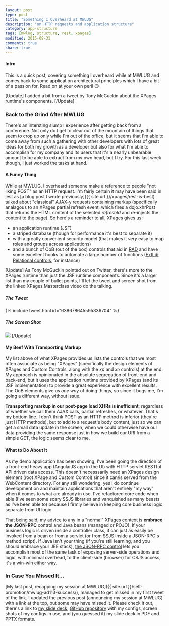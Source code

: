 ```yaml
---
layout: post
type: post
title: "Something I Overheard at MWLUG"
description: "on HTTP requests and application structure"
category: app-structure
tags: [mwlug, structure, rest, xpages]
modified: 2015-08-31
comments: true
share: true
---
```


#### Intro
This is a quick post, covering something I overheard while at MWLUG and comes back to some application architectural principles which I have a bit of a passion for. Read on at your own peril :wink:

[Update]
I added a bit from a tweet by Tony McGuckin about the XPages runtime's components.
[/Update]

### Back to the Grind After MWLUG
There's an intersting slump I experience after getting back from a conference. Not only do I get to clear out of the mountain of things that seem to crop up only while I'm out of the office, but it seems that I'm able to come away from such a gathering with other developers with lots of great ideas for both my growth as a developer but also for what I'm able to accomplish for my company and its users that it's a nearly unbearable amount to be able to extract from my own head, but I try. For this last week though, I just worked the tasks at hand.

#### A Funny Thing
While at MWLUG, I overheard someone make a reference to people "not liking POST" as an HTTP request. I'm fairly certain it may have been said in jest as [a blog post I wrote previously]({{ site.url }}/xpages/rest-is-best) talked about "classical" AJAX-y requests containing markup (specifically analagous to an XPages partial refresh event, which fires a dojo.xhrPost that returns the HTML content of the selected _refreshId_ and re-injects the content to the page). So here's a reminder to all, XPages gives us:

* an application runtime (JSF)
* a striped database (though for performance it's best to separate it)
* with a greatly convenient security model (that makes it _very_ easy to map roles and groups across applications)
* and a bunch of OoB (out of the box) controls that aid in [RAD](//en.wikipedia.org/wiki/Rapid_application_development) and have some excellent hooks to automate a large number of functions ([ExtLib Relational controls](//www-10.lotus.com/ldd/ddwiki.nsf/dx/Video__Using_the_Relational_Controls_in_the_Extension_Library), for instance)

[Update]
As Tony McGuckin pointed out on Twitter, there's more to the XPages runtime than just the JSF runtime components. Since it's a larger list than my couple of bullet points, I'll let the tweet and screen shot from the linked XPages Masterclass video do the talking.

##### The Tweet
{% include tweet.html id="638678645595336704" %}

##### The Screen Shot
<a href="{{ site.url }}/assets/images/post_images/XPages_runtime.png" data-toggle="tooltip" data-placement="left" title="the XPages runtime and its components from JSF and additions"><img src="{{ site.url }}/assets/images/post_images/XPages_runtime.png" class="img-responsive center-block" /></a>
[/Update]

#### My Beef With Transporting Markup
My list above of what XPages provides us lists the controls that we most often associate as being "XPages" (specifically the design elements of XPages and Custom Controls, along with the _xp_ and _xe_ controls) at the end. My approach is opinionated in the absolute segregation of front-end and back-end, but it uses the application runtime provided by XPages (and its JSF implementation) to provide a great experience with excellent results. The OoB elements give us _one way_ of doing things, so since it bugs me, I'm going a different way, without issue.

**Transporting markup in our post-page load XHRs is inefficient**; regardless of whether we call them AJAX calls, partial refreshes, or whatever. That's my bottom line. I don't think POST as an HTTP method is inferior (they're just HTTP methods), but to add to a request's body content, just so we can get a small data update in the screen, when we could otherwise have our data providing the same response just in how we build our URI from a simple GET, the logic seems clear to me.

#### What to Do About It
As my demo application has been showing, I've been going the direction of a front-end heavy app (AngularJS app in the UI) with HTTP servlet RESTful API driven data access. This doesn't necesssarily need an XPages design element (root XPage and Custom Control) since it can/is served from the WebContent directory. For any still wondering, yes I do continue development on and maintain applications that aren't entirely "my way" when it comes to what are already in use. I've refactored core code when able (I've seen some scary SSJS libraries and vanquished as many beasts as I've been able to) because I firmly believe in keeping core business logic separate from UI logic.

That being said, my advice to any in a "normal" XPages context is **embrace the JSON-RPC** control and Java beans (managed or POJO). If your business logic is driven inside a controller class, it can just as easily be invoked from a bean or from a servlet (or from SSJS inside a JSON-RPC's method script). If Java isn't your thing (if you're still learning, and you should embrace your JEE stack), [the JSON-RPC control](//www.notesin9.com/2014/05/21/tim-explains-json-rpc-codefortim/) lets you accomplish most of the same task of exposing server-side operations and logic, with minimal overhead, to the client-side (browser) for CSJS access; it's a win-win either way.

### In Case You Missed It...
[My last post, recapping my session at MWLUG]({{ site.url }}/self-promotion/mwlug-ad113-success/), managed to get missed in my first tweet of the link. I updated the previous post (announcing my session at MWLUG) with a link at the top, but some may have missed it. Please check it out, there's a link to [my slide deck](//www.slideshare.net/edm00se/ad113-speed-up-your-applications-w-nginx-and-pagespeed), [GitHub repository](//github.com/edm00se/AD113-Speed-Up-Your-Apps-with-Nginx-and-PageSpeed) with my configs, screen shots of my configs in use, and (you guessed it) my slide deck in PDF and PPTX formats.
